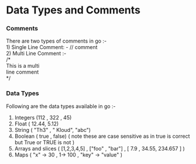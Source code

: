 # Data Types and Comments

### Comments

There are two types of comments in go :- \
1\) Single Line Comment: - // comment\
2\) Multi Line Comment :- \
/\* \
This is a multi\
line comment\
\*/&#x20;

### Data Types&#x20;

Following are the data types available in go :-

1. Integers (112 , 322 , 45)&#x20;
2. Float ( 12.44, 5.12)&#x20;
3. String ( "Th3" , " Kloud", "abc")&#x20;
4. Boolean ( true , false) ( note these are case sensitive as in true is correct but True or TRUE is not )&#x20;
5. Arrays and slices ( \[1,2,3,4,5]  , \["foo" , "bar"] , \[ 7.9 , 34.55, 234.657 ] )&#x20;
6. Maps ( "x" -> 30 , 1-> 100 , "key" -> "value" ) &#x20;
